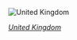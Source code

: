 
![United Kingdom](https://www.gstatic.com/prettyearth/assets/full/2030.jpg)

*[United Kingdom](https://www.google.com/maps/@51.512806,-0.141317,17z/data=!3m1!1e3)*
